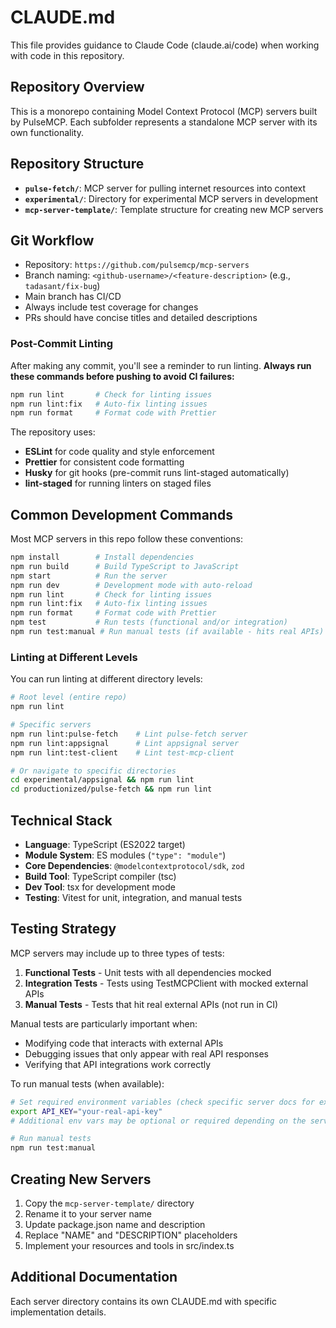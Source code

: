 # CLAUDE.md

This file provides guidance to Claude Code (claude.ai/code) when working with code in this repository.

## Repository Overview

This is a monorepo containing Model Context Protocol (MCP) servers built by PulseMCP. Each subfolder represents a standalone MCP server with its own functionality.

## Repository Structure

- **`pulse-fetch/`**: MCP server for pulling internet resources into context
- **`experimental/`**: Directory for experimental MCP servers in development
- **`mcp-server-template/`**: Template structure for creating new MCP servers

## Git Workflow

- Repository: `https://github.com/pulsemcp/mcp-servers`
- Branch naming: `<github-username>/<feature-description>` (e.g., `tadasant/fix-bug`)
- Main branch has CI/CD
- Always include test coverage for changes
- PRs should have concise titles and detailed descriptions

### Post-Commit Linting

After making any commit, you'll see a reminder to run linting. **Always run these commands before pushing to avoid CI failures:**

```bash
npm run lint       # Check for linting issues
npm run lint:fix   # Auto-fix linting issues
npm run format     # Format code with Prettier
```

The repository uses:

- **ESLint** for code quality and style enforcement
- **Prettier** for consistent code formatting
- **Husky** for git hooks (pre-commit runs lint-staged automatically)
- **lint-staged** for running linters on staged files

## Common Development Commands

Most MCP servers in this repo follow these conventions:

```bash
npm install        # Install dependencies
npm run build      # Build TypeScript to JavaScript
npm start          # Run the server
npm run dev        # Development mode with auto-reload
npm run lint       # Check for linting issues
npm run lint:fix   # Auto-fix linting issues
npm run format     # Format code with Prettier
npm test           # Run tests (functional and/or integration)
npm run test:manual # Run manual tests (if available - hits real APIs)
```

### Linting at Different Levels

You can run linting at different directory levels:

```bash
# Root level (entire repo)
npm run lint

# Specific servers
npm run lint:pulse-fetch    # Lint pulse-fetch server
npm run lint:appsignal      # Lint appsignal server
npm run lint:test-client    # Lint test-mcp-client

# Or navigate to specific directories
cd experimental/appsignal && npm run lint
cd productionized/pulse-fetch && npm run lint
```

## Technical Stack

- **Language**: TypeScript (ES2022 target)
- **Module System**: ES modules (`"type": "module"`)
- **Core Dependencies**: `@modelcontextprotocol/sdk`, `zod`
- **Build Tool**: TypeScript compiler (tsc)
- **Dev Tool**: tsx for development mode
- **Testing**: Vitest for unit, integration, and manual tests

## Testing Strategy

MCP servers may include up to three types of tests:

1. **Functional Tests** - Unit tests with all dependencies mocked
2. **Integration Tests** - Tests using TestMCPClient with mocked external APIs
3. **Manual Tests** - Tests that hit real external APIs (not run in CI)

Manual tests are particularly important when:

- Modifying code that interacts with external APIs
- Debugging issues that only appear with real API responses
- Verifying that API integrations work correctly

To run manual tests (when available):

```bash
# Set required environment variables (check specific server docs for exact names)
export API_KEY="your-real-api-key"
# Additional env vars may be optional or required depending on the server

# Run manual tests
npm run test:manual
```

## Creating New Servers

1. Copy the `mcp-server-template/` directory
2. Rename it to your server name
3. Update package.json name and description
4. Replace "NAME" and "DESCRIPTION" placeholders
5. Implement your resources and tools in src/index.ts

## Additional Documentation

Each server directory contains its own CLAUDE.md with specific implementation details.
